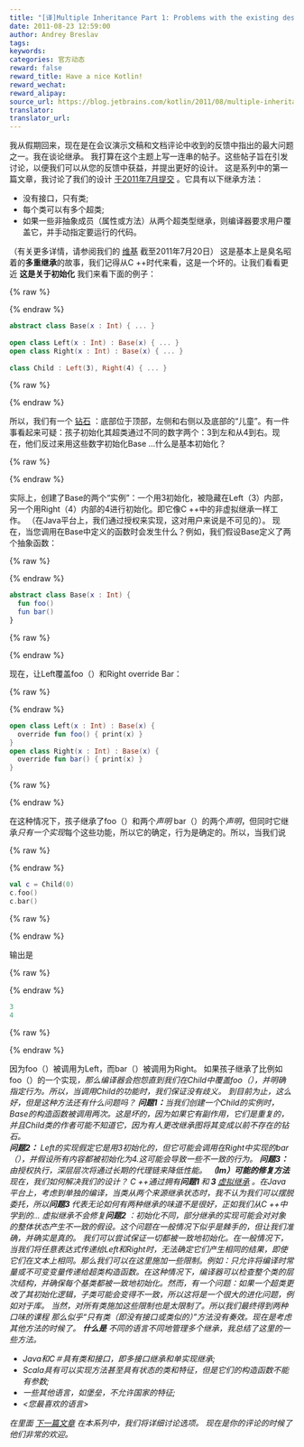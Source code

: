 ```yaml
---
title: "[译]Multiple Inheritance Part 1: Problems with the existing design"
date: 2011-08-23 12:59:00
author: Andrey Breslav
tags:
keywords:
categories: 官方动态
reward: false
reward_title: Have a nice Kotlin!
reward_wechat:
reward_alipay:
source_url: https://blog.jetbrains.com/kotlin/2011/08/multiple-inheritance-part-1-problems-with-the-existing-design/
translator:
translator_url:
---
```


我从假期回来，现在是在会议演示文稿和文档评论中收到的反馈中指出的最大问题之一。我在谈论继承。
我打算在这个主题上写一连串的帖子。这些帖子旨在引发讨论，以便我们可以从您的反馈中获益，并提出更好的设计。
这是系列中的第一篇文章，我讨论了我们的设计 [于2011年7月提交](http://confluence.jetbrains.net/download/attachments/40702623/JVMLS_workshop_2011.pdf?version=1&modificationDate=1311201781543) 。它具有以下继承方法：

* 没有接口，只有类;
* 每个类可以有多个超类;
* 如果一些非抽象成员（属性或方法）从两个超类型继承，则编译器要求用户覆盖它，并手动指定要运行的代码。

（有关更多详情，请参阅我们的 [维基](http://confluence.jetbrains.net/pages/viewpage.action?pageId=41484416) 截至2011年7月20日）
这是基本上是臭名昭着的<strong>多重继承</strong>的故事，我们记得从C ++时代来看，这是一个坏的。让我们看看更近
<strong>这是关于初始化</strong>
我们来看下面的例子：

{% raw %}
<p></p>
{% endraw %}

```kotlin
abstract class Base(x : Int) { ... }
 
open class Left(x : Int) : Base(x) { ... }
open class Right(x : Int) : Base(x) { ... }
 
class Child : Left(3), Right(4) { ... }
```

{% raw %}
<p></p>
{% endraw %}

所以，我们有一个 [钻石](http://en.wikipedia.org/wiki/Diamond_problem) ：底部位于顶部，左侧和右侧以及底部的“儿童”。有一件事看起来可疑：孩子初始化其超类通过不同的数字两个：3到左和从4到右。现在，他们反过来用这些数字初始化Base ...什么是基本初始化？

{% raw %}
<p><span id="more-74"></span></p>
{% endraw %}

实际上，创建了Base的两个“实例”：一个用3初始化，被隐藏在Left（3）内部，另一个用Right（4）内部的4进行初始化。即它像C ++中的非虚拟继承一样工作。 （在Java平台上，我们通过授权来实现，这对用户来说是不可见的）。
现在，当您调用在Base中定义的函数时会发生什么？例如，我们假设Base定义了两个抽象函数：

{% raw %}
<p></p>
{% endraw %}

```kotlin
abstract class Base(x : Int) {
  fun foo()
  fun bar()
}
```

{% raw %}
<p></p>
{% endraw %}

现在，让Left覆盖foo（）和Right override Bar：

{% raw %}
<p></p>
{% endraw %}

```kotlin
open class Left(x : Int) : Base(x) {
  override fun foo() { print(x) }
}
open class Right(x : Int) : Base(x) {
  override fun bar() { print(x) }
}
```

{% raw %}
<p></p>
{% endraw %}

在这种情况下，孩子继承了foo（）和两个<em>声明</em> bar（）的两个<em>声明</em>，但同时它继承<em>只有一个实现</em>每个这些功能，所以它的确定，行为是确定的。所以，当我们说

{% raw %}
<p></p>
{% endraw %}

```kotlin
val c = Child(0)
c.foo()
c.bar()
```

{% raw %}
<p></p>
{% endraw %}

输出是

{% raw %}
<p></p>
{% endraw %}

```kotlin
3
4
```

{% raw %}
<p></p>
{% endraw %}

因为foo（）被调用为Left，而bar（）被调用为Right。
如果孩子继承了比例如foo（）的一个实现<em>，那么编译器会抱怨直到我们在Child中覆盖foo（），并明确指定行为。所以，当调用Child的功能时，我们保证没有歧义。
到目前为止，这么好，但是这种方法还有什么问题吗？
<strong>问题1：</strong>当我们创建一个Child的实例时，Base的构造函数被调用两次。这是坏的，因为如果它有副作用，它们是重复的，并且Child类的作者可能不知道它，因为有人更改继承图将其变成以前不存在的钻石。
<br/>
<strong>问题2：</strong> Left的实现假定它是用3初始化的，但它可能会调用在Right中实现的bar（），并假设所有内容都被初始化为4.这可能会导致一些不一致的行为。
<strong>问题3：</strong>由授权执行，深层层次将通过长期的代理链来降低性能。
<strong>（Im）可能的修复方法</strong>
现在，我们如何解决我们的设计？ C ++通过拥有<strong>问题1 </strong>和<strong> 3 </strong> [虚拟继承](http://en.wikipedia.org/wiki/Virtual_inheritance) 。在Java平台上，考虑到单独的编译，当类<em>从两个来源继承状态</em>时，我不认为我们可以摆脱委托，所以<strong>问题3 </strong>代表无论如何有两种继承的味道不是很好，正如我们从C ++中学到的...
虚拟继承不会修复<strong>问题2 </strong>：初始化不同，部分继承的实现可能会对对象的整体状态产生不一致的假设。这个问题在一般情况下似乎是棘手的，但让我们准确，并确实是真的。
我们可以尝试保证一切都被一致地初始化。在一般情况下，当我们将任意表达式传递给Left和Right时，无法确定它们产生相同的结果，即使它们在文本上相同。那么我们可以在这里施加一些限制。例如：只允许将编译时常量或不可变变量传递给超类构造函数。在这种情况下，编译器可以检查整个类的层次结构，并确保每个基类都被一致地初始化。然而，有一个问题：如果一个超类更改了其初始化逻辑，子类可能会变得不一致，所以这将是一个很大的进化问题，例如对于库。
当然，对所有类施加这些限制也是太限制了。所以我们最终得到两种口味的课程
那么似乎“只有类（即没有接口或类似的）”方法没有奏效。现在是考虑其他方法的时候了。
<strong>什么是</strong>
不同的语言不同地管理多个继承，我总结了这里的一些方法。

* Java和C＃具有类和接口，即多接口继承和单实现继承;
* Scala具有可以实现方法甚至具有状态的类和特征，但是它们的构造函数不能有参数;
* 一些其他语言，如堡垒，不允许国家的特征;
* <您最喜欢的语言>

在里面 [下一篇文章](http://blog.jetbrains.com/kotlin/2011/08/multiple-inheritance-part-2-possible-directions/) 在本系列中，我们将详细讨论选项。
现在是你的评论的时候了他们非常的欢迎。
